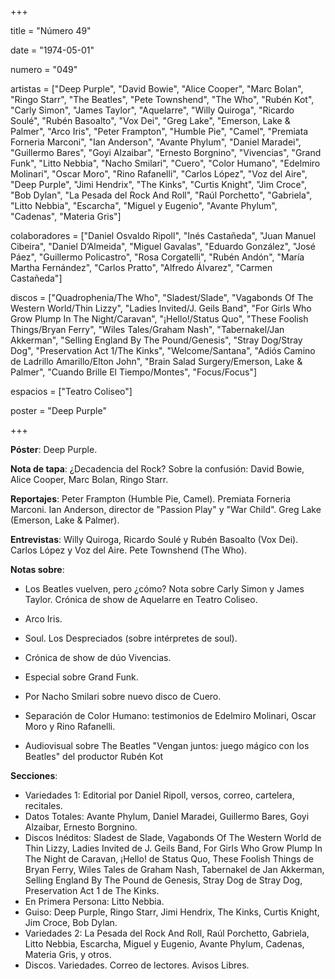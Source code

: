 +++

title = "Número 49"

date = "1974-05-01"

numero = "049"

artistas = ["Deep Purple", "David Bowie", "Alice Cooper", "Marc Bolan", "Ringo Starr", "The Beatles", "Pete Townshend", "The Who", "Rubén Kot", "Carly Simon", "James Taylor", "Aquelarre", "Willy Quiroga", "Ricardo Soulé", "Rubén Basoalto", "Vox Dei", "Greg Lake", "Emerson, Lake & Palmer", "Arco Iris", "Peter Frampton", "Humble Pie", "Camel", "Premiata Forneria Marconi", "Ian Anderson", "Avante Phylum", "Daniel Maradei", "Guillermo Bares", "Goyi Alzaibar", "Ernesto Borgnino", "Vivencias", "Grand Funk", "Litto Nebbia", "Nacho Smilari", "Cuero", "Color Humano", "Edelmiro Molinari", "Oscar Moro", "Rino Rafanelli", "Carlos López", "Voz del Aire", "Deep Purple", "Jimi Hendrix", "The Kinks", "Curtis Knight", "Jim Croce", "Bob Dylan", "La Pesada del Rock And Roll", "Raúl Porchetto", "Gabriela", "Litto Nebbia", "Escarcha", "Miguel y Eugenio", "Avante Phylum", "Cadenas", "Materia Gris"]

colaboradores = ["Daniel Osvaldo Ripoll", "Inés Castañeda", "Juan Manuel Cibeira", "Daniel D’Almeida", "Miguel Gavalas", "Eduardo González", "José Páez", "Guillermo Policastro", "Rosa Corgatelli", "Rubén Andón", "María Martha Fernández", "Carlos Pratto", "Alfredo Álvarez", "Carmen Castañeda"]

discos = ["Quadrophenia/The Who", "Sladest/Slade", "Vagabonds Of The Western World/Thin Lizzy", "Ladies Invited/J. Geils Band", "For Girls Who Grow Plump In The Night/Caravan", "¡Hello!/Status Quo", "These Foolish Things/Bryan Ferry", "Wiles Tales/Graham Nash", "Tabernakel/Jan Akkerman", "Selling England By The Pound/Genesis", "Stray Dog/Stray Dog", "Preservation Act 1/The Kinks", "Welcome/Santana", "Adiós Camino de Ladrillo Amarillo/Elton John", "Brain Salad Surgery/Emerson, Lake & Palmer", "Cuando Brille El Tiempo/Montes", "Focus/Focus"]

espacios = ["Teatro Coliseo"]

poster = "Deep Purple"

+++

**Póster**: Deep Purple.

**Nota de tapa**: ¿Decadencia del Rock? Sobre la confusión: David Bowie, Alice Cooper, Marc Bolan, Ringo Starr.

**Reportajes**: Peter Frampton (Humble Pie, Camel). Premiata Forneria Marconi. Ian Anderson, director de "Passion Play" y "War Child". Greg Lake (Emerson, Lake & Palmer). 

**Entrevistas**: Willy Quiroga, Ricardo Soulé y Rubén Basoalto (Vox Dei). Carlos López y Voz del Aire. Pete Townshend (The Who). 

**Notas sobre**:

- Los Beatles vuelven, pero ¿cómo? Nota sobre Carly Simon y James Taylor. Crónica de show de Aquelarre en Teatro Coliseo. 

- Arco Iris. 

- Soul. Los Despreciados (sobre intérpretes de soul).

- Crónica de show de dúo Vivencias. 

- Especial sobre Grand Funk.

- Por Nacho Smilari sobre nuevo disco de Cuero.

- Separación de Color Humano: testimonios de Edelmiro Molinari, Oscar Moro y Rino Rafanelli.

- Audiovisual sobre The Beatles "Vengan juntos: juego mágico con los Beatles" del productor Rubén Kot

**Secciones**:

- Variedades 1: Editorial por Daniel Ripoll, versos, correo, cartelera, recitales. 
- Datos Totales: Avante Phylum, Daniel Maradei, Guillermo Bares, Goyi Alzaibar, Ernesto Borgnino.
- Discos Inéditos: Sladest de Slade, Vagabonds Of The Western World de Thin Lizzy, Ladies Invited de J. Geils Band, For Girls Who Grow Plump In The Night de Caravan, ¡Hello! de Status Quo, These Foolish Things de Bryan Ferry, Wiles Tales de Graham Nash, Tabernakel de Jan Akkerman, Selling England By The Pound de Genesis, Stray Dog de Stray Dog, Preservation Act 1 de The Kinks. 
- En Primera Persona: Litto Nebbia. 
- Guiso: Deep Purple, Ringo Starr, Jimi Hendrix, The Kinks, Curtis Knight, Jim Croce, Bob Dylan.
- Variedades 2: La Pesada del Rock And Roll, Raúl Porchetto, Gabriela, Litto Nebbia, Escarcha, Miguel y Eugenio, Avante Phylum, Cadenas, Materia Gris, y otros. 
- Discos. Variedades. Correo de lectores. Avisos Libres.
